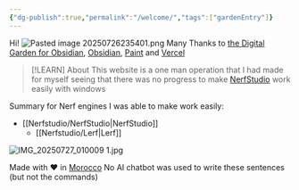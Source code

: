 ```yaml
---
{"dg-publish":true,"permalink":"/welcome/","tags":["gardenEntry"]}
---
```


Hi! 
![Pasted image 20250726235401.png](/img/user/Assets/Pasted%20image%2020250726235401.png)
Many Thanks to [the Digital Garden for Obsidian](https://dg-docs.ole.dev/), [Obsidian](https://obsidian.md/), [Paint](https://apps.microsoft.com/detail/9pcfs5b6t72h?hl=en-US&gl=US) and [Vercel](https://vercel.com)

> [!LEARN] About
> This website is a one man operation that I had made for myself seeing that there was no progress to make [NerfStudio](https://docs.nerf.studio/index.html) work easily with windows

Summary for Nerf engines I was able to make work easily:
* [[Nerfstudio/NerfStudio\|NerfStudio]]
	* [[Nerfstudio/Lerf\|Lerf]]

![IMG_20250727_010009 1.jpg](/img/user/Assets/IMG_20250727_010009%201.jpg)

Made with ❤️ in [Morocco](https://www.google.com/search?q=Morocco&client=firefox-b-d&sca_esv=0c2e3acf227f4533&sxsrf=AE3TifPxQHRmqHBLU2o4tpsh0hnbHAfeew%3A1753568930760&ei=olaFaJOgLoqIkdUP2br16AM&ved=0ahUKEwiT-dOpyduOAxUKRKQEHVldHT0Q4dUDCBA&uact=5&oq=Morocco&gs_lp=Egxnd3Mtd2l6LXNlcnAiB01vcm9jY28yChAjGIAEGCcYigUyChAuGIAEGEMYigUyChAAGIAEGEMYigUyChAAGIAEGEMYigUyChAAGIAEGEMYigUyChAAGIAEGEMYigUyChAAGIAEGEMYigUyChAAGIAEGEMYigUyChAAGIAEGEMYigUyDhAuGIAEGMcBGMsBGK8BSP8fULAFWP8JcAF4AZABAJgBfaAB0QKqAQMwLjO4AQPIAQD4AQGYAgSgAt8CwgIKEAAYsAMY1gQYR8ICDRAAGIAEGLADGEMYigXCAgYQABgHGB7CAgcQLhiABBgKwgIHEAAYgAQYCsICDRAuGIAEGMcBGAoYrwGYAwCIBgGQBgySBwMxLjOgB7slsgcDMC4zuAfbAsIHAzItNMgHDQ&sclient=gws-wiz-serp) 
No AI chatbot was used to write these sentences (but not the commands)
